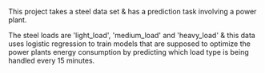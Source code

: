 This project takes a steel data set & has a prediction task involving a power plant. 

The steel loads are 'light_load', 'medium_load' and 'heavy_load' & this data uses logistic regression to train models that are supposed to optimize the power plants energy consumption by predicting which load type is being handled every 15 minutes. 
